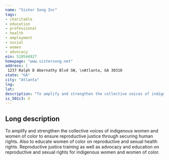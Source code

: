 ```yaml
---
name: "Sister Song Inc"
tags:
- charitable
- education
- professional
- health
- employment
- social
- women
- advocacy
ein: 510544927
homepage: "www.sistersong.net"
address: |
 1237 Ralph D Abernathy Blvd SW, \nAtlanta, GA 30310
state: "GA"
city: "Atlanta"
lng: 
lat: 
description: "To amplify and strengthen the collective voices of indigenous women and women of color to ensure reproductive justice through securing human rights. Also to educate women of color on reproductive and sexual health rights. "
is_501c3: X
---
```


## Long description

To amplify and strengthen the collective voices of indigenous women and women of color to ensure reproductive justice through securing human rights. Also to educate women of color on reproductive and sexual health rights. Reproductive justice training as well as advocacy and education on reproductive and sexual rights for indigenous women and women of color. 
